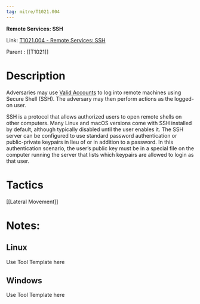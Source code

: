 ```yaml
---
tag: mitre/T1021.004
---
```


**Remote Services: SSH**

Link: [T1021.004 - Remote Services: SSH](https://attack.mitre.org/techniques/T1021/004)

Parent : [[T1021]]


# Description

Adversaries may use [Valid Accounts](https://attack.mitre.org/techniques/T1078) to log into remote machines using Secure Shell (SSH). The adversary may then perform actions as the logged-on user.

SSH is a protocol that allows authorized users to open remote shells on other computers. Many Linux and macOS versions come with SSH installed by default, although typically disabled until the user enables it. The SSH server can be configured to use standard password authentication or public-private keypairs in lieu of or in addition to a password. In this authentication scenario, the user’s public key must be in a special file on the computer running the server that lists which keypairs are allowed to login as that user.

# Tactics


[[Lateral Movement]]


# Notes:

## Linux

Use Tool Template here

## Windows

Use Tool Template here